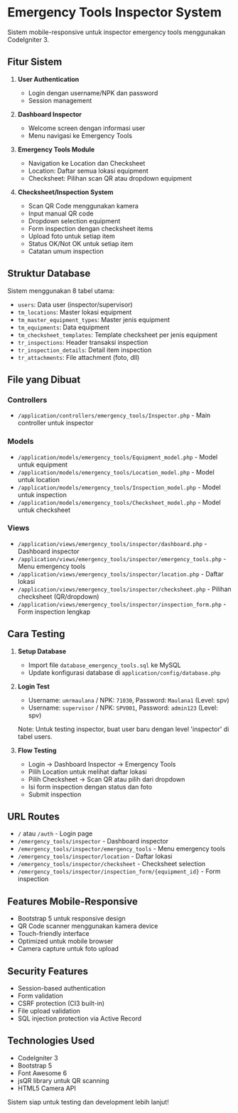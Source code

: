 # Emergency Tools Inspector System

Sistem mobile-responsive untuk inspector emergency tools menggunakan CodeIgniter 3.

## Fitur Sistem

1. **User Authentication**

   - Login dengan username/NPK dan password
   - Session management

2. **Dashboard Inspector**

   - Welcome screen dengan informasi user
   - Menu navigasi ke Emergency Tools

3. **Emergency Tools Module**

   - Navigation ke Location dan Checksheet
   - Location: Daftar semua lokasi equipment
   - Checksheet: Pilihan scan QR atau dropdown equipment

4. **Checksheet/Inspection System**
   - Scan QR Code menggunakan kamera
   - Input manual QR code
   - Dropdown selection equipment
   - Form inspection dengan checksheet items
   - Upload foto untuk setiap item
   - Status OK/Not OK untuk setiap item
   - Catatan umum inspection

## Struktur Database

Sistem menggunakan 8 tabel utama:

- `users`: Data user (inspector/supervisor)
- `tm_locations`: Master lokasi equipment
- `tm_master_equipment_types`: Master jenis equipment
- `tm_equipments`: Data equipment
- `tm_checksheet_templates`: Template checksheet per jenis equipment
- `tr_inspections`: Header transaksi inspection
- `tr_inspection_details`: Detail item inspection
- `tr_attachments`: File attachment (foto, dll)

## File yang Dibuat

### Controllers

- `/application/controllers/emergency_tools/Inspector.php` - Main controller untuk inspector

### Models

- `/application/models/emergency_tools/Equipment_model.php` - Model untuk equipment
- `/application/models/emergency_tools/Location_model.php` - Model untuk location
- `/application/models/emergency_tools/Inspection_model.php` - Model untuk inspection
- `/application/models/emergency_tools/Checksheet_model.php` - Model untuk checksheet

### Views

- `/application/views/emergency_tools/inspector/dashboard.php` - Dashboard inspector
- `/application/views/emergency_tools/inspector/emergency_tools.php` - Menu emergency tools
- `/application/views/emergency_tools/inspector/location.php` - Daftar lokasi
- `/application/views/emergency_tools/inspector/checksheet.php` - Pilihan checksheet (QR/dropdown)
- `/application/views/emergency_tools/inspector/inspection_form.php` - Form inspection lengkap

## Cara Testing

1. **Setup Database**

   - Import file `database_emergency_tools.sql` ke MySQL
   - Update konfigurasi database di `application/config/database.php`

2. **Login Test**

   - Username: `umrmaulana` / NPK: `71030`, Password: `Maulana1` (Level: spv)
   - Username: `supervisor` / NPK: `SPV001`, Password: `admin123` (Level: spv)

   Note: Untuk testing inspector, buat user baru dengan level 'inspector' di tabel users.

3. **Flow Testing**
   - Login → Dashboard Inspector → Emergency Tools
   - Pilih Location untuk melihat daftar lokasi
   - Pilih Checksheet → Scan QR atau pilih dari dropdown
   - Isi form inspection dengan status dan foto
   - Submit inspection

## URL Routes

- `/` atau `/auth` - Login page
- `/emergency_tools/inspector` - Dashboard inspector
- `/emergency_tools/inspector/emergency_tools` - Menu emergency tools
- `/emergency_tools/inspector/location` - Daftar lokasi
- `/emergency_tools/inspector/checksheet` - Checksheet selection
- `/emergency_tools/inspector/inspection_form/{equipment_id}` - Form inspection

## Features Mobile-Responsive

- Bootstrap 5 untuk responsive design
- QR Code scanner menggunakan kamera device
- Touch-friendly interface
- Optimized untuk mobile browser
- Camera capture untuk foto upload

## Security Features

- Session-based authentication
- Form validation
- CSRF protection (CI3 built-in)
- File upload validation
- SQL injection protection via Active Record

## Technologies Used

- CodeIgniter 3
- Bootstrap 5
- Font Awesome 6
- jsQR library untuk QR scanning
- HTML5 Camera API

Sistem siap untuk testing dan development lebih lanjut!
